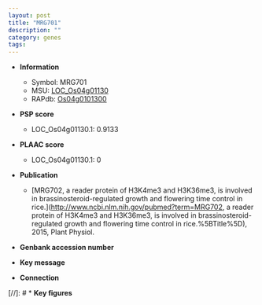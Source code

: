 ```yaml
---
layout: post
title: "MRG701"
description: ""
category: genes
tags: 
---
```


* **Information**  
    + Symbol: MRG701  
    + MSU: [LOC_Os04g01130](http://rice.plantbiology.msu.edu/cgi-bin/ORF_infopage.cgi?orf=LOC_Os04g01130)  
    + RAPdb: [Os04g0101300](http://rapdb.dna.affrc.go.jp/viewer/gbrowse_details/irgsp1?name=Os04g0101300)  

* **PSP score**  
    + LOC_Os04g01130.1: 0.9133 

* **PLAAC score**  
    + LOC_Os04g01130.1: 0 

* **Publication**  
    + [MRG702, a reader protein of H3K4me3 and H3K36me3, is involved in brassinosteroid-regulated growth and flowering time control in rice.](http://www.ncbi.nlm.nih.gov/pubmed?term=MRG702, a reader protein of H3K4me3 and H3K36me3, is involved in brassinosteroid-regulated growth and flowering time control in rice.%5BTitle%5D), 2015, Plant Physiol.

* **Genbank accession number**  

* **Key message**  

* **Connection**  

[//]: # * **Key figures**  



